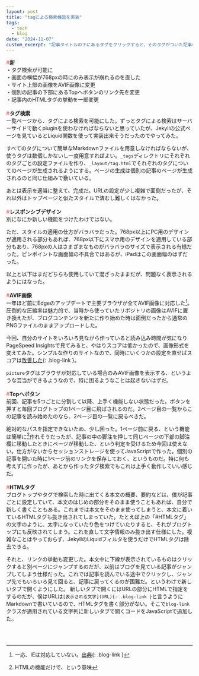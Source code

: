 ```yaml
---
layout: post
title: "tagによる検索機能を実装"
tags:
  - tech
  - blog
date: "2024-11-07"
custom_excerpt: "記事タイトルの下にあるタグをクリックすると、そのタグがついた記事のみ表示されるようにするなどした"
---
```


**<font color="#ff7f7e">#</font>新**<br>
・タグ検索が可能に<br>
・画面の横幅が768pxの時にのみ表示が崩れるのを直した<br>
・サイト上部の画像をAVIF画像に変更<br>
・個別の記事の下部にあるTopへボタンのリンク先を変更<br>
・記事内のHTMLタグの挙動を一部変更<br>
<br>
**<font color="#ff7f7e">#</font>タグ検索**<br>
一覧ぺージから、タグによる検索を可能にした。ずっとタグによる検索はサーバーサイドで動くpluginを使わなければならないと思っていたが、Jekyllの公式ページを見ているとLiquid関数を使って実装出来そうだったのでやってみた。

すべてのタグについて簡単なMarkdownファイルを用意しなければならないが、使うタグは数個しかないし一度用意すればよい。`_tags`ディレクトリにそれぞれのタグごとの設定ファイルを作り、`_layout/tag.html`でそれぞれのタグについてのページが生成されるようにする。ページの生成は個別の記事のページが生成されるのと同じ仕組みで動いている。

あとは表示を適当に整えて、完成だ。URLの設定が少し複雑で面倒だったが、それ以外はトップページと似たスタイルで済むし難しくはなかった。<br>
<br>
**<font color="#ff7f7e">#</font>レスポンシブデザイン**<br>
別になにか新しい機能をつけたわけではない。

ただ、スタイルの適用の仕方がバラバラだった。768px以上にPC用のデザインが適用される部分もあれば、768px以下にスマホ用のデザインを適用している部分もあり、768pxの人はさまざまなものがバラバラのサイズで表示される有様だった。ピンポイントな画面幅の不具合ではあるが、iPadはこの画面幅のはずだった。

以上と以下はまだどちらも使用していて混ざったままだが、問題なく表示されるようにはなった。<br>
<br>
**<font color="#ff7f7e">#</font>AVIF画像**<br>
一年ほど前にEdgeのアップデートで主要ブラウザが全てAVIF画像に対応した[^1]。圧倒的な圧縮率は魅力的で、当時から使っていたリポジトリの画像はAVIFに置き換えたが、ブログコンテンツを新たに作り始めた時は面倒だったから通常のPNGファイルのままアップロードした。

今回、自分のサイトをいろいろ見ながら作っていると読み込み時間が気になりPageSpeed Insightsで見てみると、やはりスコアは低かったので、画像形式を変えてみた。シンプルな作りのサイトなので、同時にいくつかの設定を直せばスコアは[改善した](https://pagespeed.web.dev/analysis/https-asiraat-github-io-blog/h6ww329enf?hl=ja&form_factor=desktop){: .blog-link }。

`picture`タグはブラウザが対応している場合のみAVIF画像を表示する、というような芸当ができるようなので、特に困るようなことは起きないはずだ。<br>
<br>
**<font color="#ff7f7e">#</font>Topへボタン**<br>
前回、記事を5つごとに分割して以降、上手く機能しない状態だった。ボタンを押すと毎回ブログトップの1ページ目に飛ばされるのだ。2ページ目の一覧からこの記事を読み始めたのなら、2ページ目の一覧に戻るべきだ。

絶対的なパスを指定できないため、少し困った。1ページ前に戻る、という機能は簡単に[^2]作れそうだったが、記事の中の脚注を押して同じページの下部の脚注欄に移動したときにページが移動した、という判定を受けるため今回は使えない。仕方がないからセッションストレージを使ってJavaScriptで作った。個別の記事を開いた時に1ページ前のリンクを保存しておく、というものだ。特に何も考えずに作ったが、あとから作ったタグ検索でもこれは上手く動作していい感じだ。<br>
<br>
**<font color="#ff7f7e">#</font>HTMLタグ**<br>
ブログトップやタグで検索した時に出てくる本文の概要、要約などは、僕が記事ごとに設定していて、本文のはじめの部分をそのまま使うこともあれば、自分で新しく書くこともある。これまでは本文をそのまま使ってしまうと、本文に着いているHTMLタグも抜き出されてしまっていた。たとえば上の「#HTMLタグ」の文字のように、太字になっていたり色をつけていたりすると、それがブログトップにも反映されてしまう。これを直して文字情報のみ抜き出す仕様にした。複雑なことはやっておらず、JekyllのLiquidフィルタを使うだけでHTMLタグは除去できる。

それと、リンクの挙動も変更した。本文中に下線が表示されているものはクリックすると別ページにジャンプするのだが、以前はブログを見ている記事がジャンプしてしまう仕様だった。これでは記事を読んでいる途中でクリックし、ジャンプ先でもいろいろ見て回ると、記事に戻ってくるのが困難だ。というわけで新しいタブで開くようにした。
新しいタブで開くにはURLの部分にHTMLで指定をするのだが、僕はURLは`[表示される文字](URL){: .blog-link }`と言うようにMarkdownで書いているので、HTMLタグを書く部分がない。そこで`blog-link`クラスが適用されている文字列に新しいタブで開くコードをJavaScriptで追加した。

<br>
<br>

[^1]: 一応、IEは対応していない。[出典](https://caniuse.com/avif){: .blog-link }
[^2]: HTMLの機能だけで、という意味
